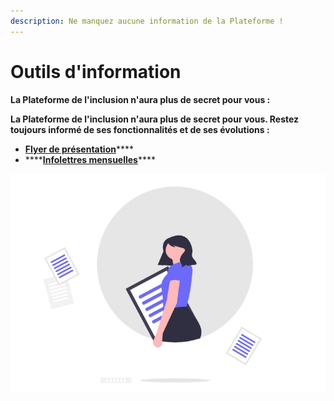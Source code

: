 ```yaml
---
description: Ne manquez aucune information de la Plateforme !
---
```


# Outils d'information

**La Plateforme de l'inclusion n'aura plus de secret pour vous :**

**La Plateforme de l'inclusion n'aura plus de secret pour vous. Restez toujours informé de ses fonctionnalités et de ses évolutions :**

* [**Flyer de présentation**](flyer-de-presentation.md)\*\*\*\*
* \*\*\*\*[**Infolettres mensuelles**](infolettres.md)\*\*\*\*

![](../../.gitbook/assets/capture-de-cran-2020-06-30-a-13.38.48.png)



